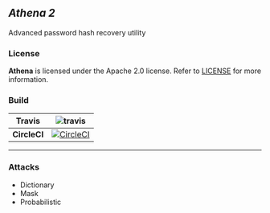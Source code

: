 ## *Athena 2* ##
Advanced password hash recovery utility

### License ###
**Athena** is licensed under the Apache 2.0 license. Refer to [LICENSE](LICENSE) for more information.

### Build ###
| **Travis**   | ![travis](https://travis-ci.org/ja-green/Athena-2.0.svg?branch=master) |
|--------------|------------------------------------------------------------------------|
| **CircleCI** | [![CircleCI](https://circleci.com/gh/ja-green/Athena-2.0/tree/master.svg?style=svg)](https://circleci.com/gh/ja-green/Athena-2.0/tree/master)|

------------------------------------------------------------------------------------

### Attacks ###
- Dictionary
- Mask
- Probabilistic
